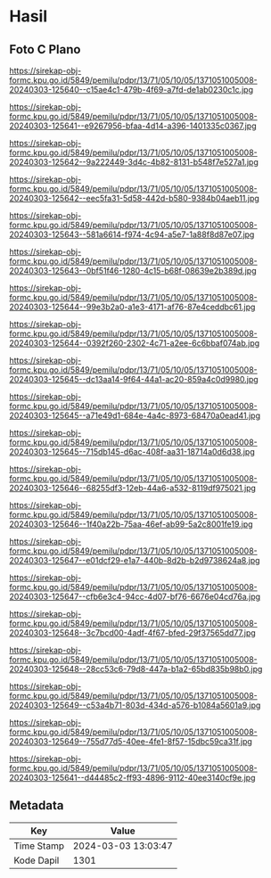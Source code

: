 # Hasil

## Foto C Plano

https://sirekap-obj-formc.kpu.go.id/5849/pemilu/pdpr/13/71/05/10/05/1371051005008-20240303-125640--c15ae4c1-479b-4f69-a7fd-de1ab0230c1c.jpg

https://sirekap-obj-formc.kpu.go.id/5849/pemilu/pdpr/13/71/05/10/05/1371051005008-20240303-125641--e9267956-bfaa-4d14-a396-1401335c0367.jpg

https://sirekap-obj-formc.kpu.go.id/5849/pemilu/pdpr/13/71/05/10/05/1371051005008-20240303-125642--9a222449-3d4c-4b82-8131-b548f7e527a1.jpg

https://sirekap-obj-formc.kpu.go.id/5849/pemilu/pdpr/13/71/05/10/05/1371051005008-20240303-125642--eec5fa31-5d58-442d-b580-9384b04aeb11.jpg

https://sirekap-obj-formc.kpu.go.id/5849/pemilu/pdpr/13/71/05/10/05/1371051005008-20240303-125643--581a6614-f974-4c94-a5e7-1a88f8d87e07.jpg

https://sirekap-obj-formc.kpu.go.id/5849/pemilu/pdpr/13/71/05/10/05/1371051005008-20240303-125643--0bf51f46-1280-4c15-b68f-08639e2b389d.jpg

https://sirekap-obj-formc.kpu.go.id/5849/pemilu/pdpr/13/71/05/10/05/1371051005008-20240303-125644--99e3b2a0-a1e3-4171-af76-87e4ceddbc61.jpg

https://sirekap-obj-formc.kpu.go.id/5849/pemilu/pdpr/13/71/05/10/05/1371051005008-20240303-125644--0392f260-2302-4c71-a2ee-6c6bbaf074ab.jpg

https://sirekap-obj-formc.kpu.go.id/5849/pemilu/pdpr/13/71/05/10/05/1371051005008-20240303-125645--dc13aa14-9f64-44a1-ac20-859a4c0d9980.jpg

https://sirekap-obj-formc.kpu.go.id/5849/pemilu/pdpr/13/71/05/10/05/1371051005008-20240303-125645--a71e49d1-684e-4a4c-8973-68470a0ead41.jpg

https://sirekap-obj-formc.kpu.go.id/5849/pemilu/pdpr/13/71/05/10/05/1371051005008-20240303-125645--715db145-d6ac-408f-aa31-18714a0d6d38.jpg

https://sirekap-obj-formc.kpu.go.id/5849/pemilu/pdpr/13/71/05/10/05/1371051005008-20240303-125646--68255df3-12eb-44a6-a532-8119df975021.jpg

https://sirekap-obj-formc.kpu.go.id/5849/pemilu/pdpr/13/71/05/10/05/1371051005008-20240303-125646--1f40a22b-75aa-46ef-ab99-5a2c8001fe19.jpg

https://sirekap-obj-formc.kpu.go.id/5849/pemilu/pdpr/13/71/05/10/05/1371051005008-20240303-125647--e01dcf29-e1a7-440b-8d2b-b2d9738624a8.jpg

https://sirekap-obj-formc.kpu.go.id/5849/pemilu/pdpr/13/71/05/10/05/1371051005008-20240303-125647--cfb6e3c4-94cc-4d07-bf76-6676e04cd76a.jpg

https://sirekap-obj-formc.kpu.go.id/5849/pemilu/pdpr/13/71/05/10/05/1371051005008-20240303-125648--3c7bcd00-4adf-4f67-bfed-29f37565dd77.jpg

https://sirekap-obj-formc.kpu.go.id/5849/pemilu/pdpr/13/71/05/10/05/1371051005008-20240303-125648--28cc53c6-79d8-447a-b1a2-65bd835b98b0.jpg

https://sirekap-obj-formc.kpu.go.id/5849/pemilu/pdpr/13/71/05/10/05/1371051005008-20240303-125649--c53a4b71-803d-434d-a576-b1084a5601a9.jpg

https://sirekap-obj-formc.kpu.go.id/5849/pemilu/pdpr/13/71/05/10/05/1371051005008-20240303-125649--755d77d5-40ee-4fe1-8f57-15dbc59ca31f.jpg

https://sirekap-obj-formc.kpu.go.id/5849/pemilu/pdpr/13/71/05/10/05/1371051005008-20240303-125641--d44485c2-ff93-4896-9112-40ee3140cf9e.jpg


## Metadata

| Key        | Value               |
| ---------- | ------------------- |
| Time Stamp | 2024-03-03 13:03:47 |
| Kode Dapil | 1301                |



